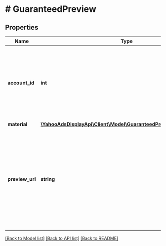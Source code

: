# # GuaranteedPreview

## Properties

Name | Type | Description | Notes
------------ | ------------- | ------------- | -------------
**account_id** | **int** | &lt;div lang&#x3D;\&quot;ja\&quot;&gt; アカウントIDです。&lt;br&gt; このフィールドは、リクエストの場合は必須です。 &lt;/div&gt; &lt;div lang&#x3D;\&quot;en\&quot;&gt; Account ID.&lt;br&gt; This field is required in requests. &lt;/div&gt; | [optional]
**material** | [**\YahooAdsDisplayApi\Client\Model\GuaranteedPreviewServiceMaterial**](GuaranteedPreviewServiceMaterial.md) |  | [optional]
**preview_url** | **string** | &lt;div lang&#x3D;\&quot;ja\&quot;&gt; プレビューURLです。&lt;br&gt; このフィールドは、レスポンスの際に返却されますが、リクエストの際には無視されます。 &lt;/div&gt; &lt;div lang&#x3D;\&quot;en\&quot;&gt; Preview URL.&lt;br&gt; Although this field will be returned in the response, it will be ignored on input. &lt;/div&gt; | [optional]

[[Back to Model list]](../../README.md#models) [[Back to API list]](../../README.md#endpoints) [[Back to README]](../../README.md)
